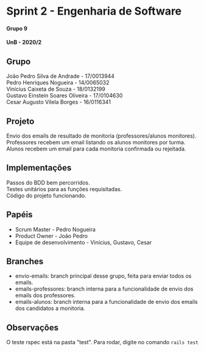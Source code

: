 # Sprint 2 - Engenharia de Software
#### Grupo 9
#### UnB - 2020/2

## Grupo

João Pedro Silva de Andrade - 17/0013944  
Pedro Henriques Nogueira - 14/0065032  
Vinícius Caixeta de Souza - 18/0132199  
Gustavo Einstein Soares Oliveira - 17/0104630  
Cesar Augusto Vilela Borges - 16/0116341  

## Projeto

Envio dos emails de resultado de monitoria (professores/alunos monitores).  
Professores recebem um email listando os alunos monitores por turma.  
Alunos recebem um email para cada monitoria confirmada ou rejeitada.  

## Implementações

Passos do BDD bem percorridos.  
Testes unitários para as funções requisitadas.  
Código do projeto funcionando.  

## Papéis

 - Scrum Master - Pedro Nogueira  
 - Product Owner - João Pedro  
 - Equipe de desenvolvimento - Vinícius, Gustavo, Cesar  

## Branches

- envio-emails: branch principal desse grupo, feita para enviar todos os emails.  
- emails-professores: branch interna para a funcionalidade de envio dos emails dos professores.  
- emails-alunos: branch interna para a funcionalidade de envio dos emails dos candidatos a monitoria.  

## Observações

O teste rspec está na pasta "test". Para rodar, digite no comando ```rails test```  
